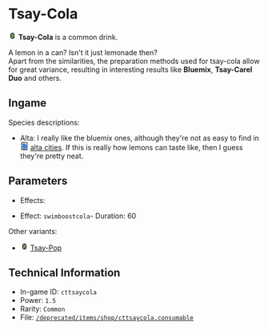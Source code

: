 # Tsay-Cola

<img src="https://raw.githubusercontent.com/Ceterai/Enternia/main/deprecated/items/shop/cttsaycola.png" alt="Tsay-Cola icon" loading="lazy" height=16px width="auto" /> **Tsay-Cola** is a common drink.

A lemon in a can? Isn't it just lemonade then?  
Apart from the similarities, the preparation methods used for tsay-cola allow for great variance, resulting in interesting results like **Bluemix**, **Tsay-Carel Duo** and others.

## Ingame

Species descriptions:

- Alta: I really like the bluemix ones, although they're not as easy to find in <img src="https://raw.githubusercontent.com/Ceterai/Enternia/main/codex/alta/ebook/security.png" alt="Alta Cities icon" loading="lazy" height=16px width="auto" /> [alta cities](https://ceterai.github.io/MyEnternia/Wiki/AltaCities). If this is really how lemons can taste like, then I guess they're pretty neat.

## Parameters

- Effects: 

- Effect: `swimboostcola`- Duration: 60

Other variants:

- <img src="https://raw.githubusercontent.com/Ceterai/Enternia/main/deprecated/items/shop/cttsaycola.png" alt="Tsay-Pop icon" loading="lazy" height=16px width="auto" /> [Tsay-Pop](https://ceterai.github.io/MyEnternia/Wiki/Tsay-Pop)

## Technical Information

- In-game ID: `cttsaycola`
- Power: `1.5`
- Rarity: `Common`
- File: [`/deprecated/items/shop/cttsaycola.consumable`](https://github.com/Ceterai/Enternia/blob/main/deprecated/items/shop/cttsaycola.consumable)
